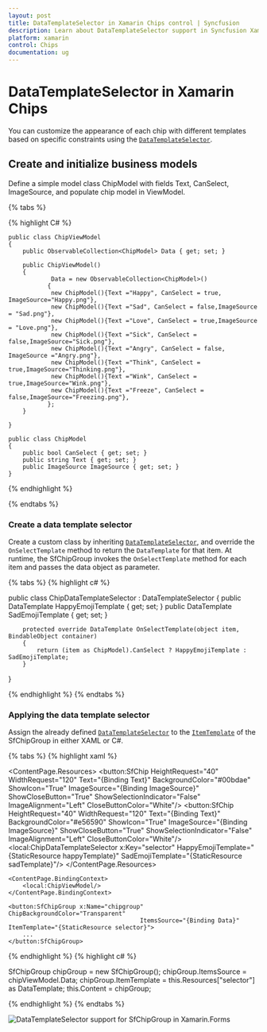 ```yaml
---
layout: post
title: DataTemplateSelector in Xamarin Chips control | Syncfusion
description: Learn about DataTemplateSelector support in Syncfusion Xamarin Chips control, its elements and more.
platform: xamarin
control: Chips
documentation: ug
---
```


# DataTemplateSelector in Xamarin Chips
You can customize the appearance of each chip with different templates based on specific constraints using the [`DataTemplateSelector`](https://docs.microsoft.com/en-us/dotnet/api/Xamarin.Forms.DataTemplateSelector/).

## Create and initialize business models 

Define a simple model class ChipModel with fields Text, CanSelect, ImageSource, and populate chip model in ViewModel.

{% tabs %}

{% highlight C# %}

    public class ChipViewModel
    {
        public ObservableCollection<ChipModel> Data { get; set; }

        public ChipViewModel()
        {
                Data = new ObservableCollection<ChipModel>()
               {
                new ChipModel(){Text ="Happy", CanSelect = true, ImageSource="Happy.png"},
                new ChipModel(){Text ="Sad", CanSelect = false,ImageSource = "Sad.png"},
                new ChipModel(){Text ="Love", CanSelect = true,ImageSource = "Love.png"},
                new ChipModel(){Text ="Sick", CanSelect = false,ImageSource="Sick.png"},
                new ChipModel(){Text ="Angry", CanSelect = false, ImageSource ="Angry.png"},
                new ChipModel(){Text ="Think", CanSelect = true,ImageSource="Thinking.png"},
                new ChipModel(){Text ="Wink", CanSelect = true,ImageSource="Wink.png"},
                new ChipModel(){Text ="Freeze", CanSelect = false,ImageSource="Freezing.png"},
               };
        }

    }

    public class ChipModel
    {
        public bool CanSelect { get; set; }
        public string Text { get; set; }
        public ImageSource ImageSource { get; set; }
    }

{% endhighlight %}

{% endtabs %}

### Create a data template selector

Create a custom class by inheriting [`DataTemplateSelector`](https://docs.microsoft.com/en-us/dotnet/api/Xamarin.Forms.DataTemplateSelector/), and override the `OnSelectTemplate` method to return the `DataTemplate` for that item. At runtime, the SfChipGroup invokes the `OnSelectTemplate` method for each item and passes the data object as parameter.

{% tabs %}
{% highlight c# %}

public class ChipDataTemplateSelector : DataTemplateSelector
{
        public DataTemplate HappyEmojiTemplate { get; set; }
        public DataTemplate SadEmojiTemplate { get; set; }

        protected override DataTemplate OnSelectTemplate(object item, BindableObject container)
        {
            return (item as ChipModel).CanSelect ? HappyEmojiTemplate : SadEmojiTemplate;
        }
}

{% endhighlight %}
{% endtabs %}

### Applying the data template selector

Assign the already defined [`DataTemplateSelector`](https://docs.microsoft.com/en-us/dotnet/api/Xamarin.Forms.DataTemplateSelector/) to the [`ItemTemplate`](https://help.syncfusion.com/cr/xamarin/Syncfusion.XForms.Buttons.SfChipGroup.html#Syncfusion_XForms_Buttons_SfChipGroup_ItemTemplate) of the SfChipGroup in either XAML or C#.

{% tabs %}
{% highlight xaml %}
<ContentPage xmlns="http://xamarin.com/schemas/2014/forms"
             xmlns:x="http://schemas.microsoft.com/winfx/2009/xaml"
             x:Class="SimpleSample.MainPage"
             xmlns:button="clr-namespace:Syncfusion.XForms.Buttons;assembly=Syncfusion.Buttons.XForms"
             xmlns:local="clr-namespace:SimpleSample;assembly=SimpleSample">
             
  <ContentPage.Resources>
        <ResourceDictionary>
            <DataTemplate x:Key="happyTemplate">
                <StackLayout>
                    <button:SfChip HeightRequest="40" WidthRequest="120" Text="{Binding Text}" BackgroundColor="#00bdae" ShowIcon="True" ImageSource="{Binding ImageSource}"  ShowCloseButton="True" ShowSelectionIndicator="False" ImageAlignment="Left" CloseButtonColor="White"/>
            </StackLayout>
            </DataTemplate>
            <DataTemplate x:Key="sadTemplate">
                <StackLayout>
                    <button:SfChip HeightRequest="40" WidthRequest="120" Text="{Binding Text}" BackgroundColor="#e56590" ShowIcon="True" ImageSource="{Binding ImageSource}"  ShowCloseButton="True" ShowSelectionIndicator="False" ImageAlignment="Left" CloseButtonColor="White"/>
                </StackLayout>
            </DataTemplate>
            <local:ChipDataTemplateSelector x:Key="selector" 
                                            HappyEmojiTemplate="{StaticResource happyTemplate}" 
                                            SadEmojiTemplate="{StaticResource sadTemplate}"/>
        </ResourceDictionary>
    </ContentPage.Resources>

    <ContentPage.BindingContext>
        <local:ChipViewModel/>
    </ContentPage.BindingContext>

	<button:SfChipGroup x:Name="chipgroup" ChipBackgroundColor="Transparent"                                    
                                         ItemsSource="{Binding Data}" ItemTemplate="{StaticResource selector}">
        ...
    </button:SfChipGroup>
      
</ContentPage>
{% endhighlight %}
{% highlight c# %}

SfChipGroup chipGroup = new SfChipGroup();
chipGroup.ItemsSource = chipViewModel.Data;
chipGroup.ItemTemplate = this.Resources["selector"] as DataTemplate;
this.Content = chipGroup;
      
{% endhighlight %}
{% endtabs %}

![DataTemplateSelector support for SfChipGroup in Xamarin.Forms](images\customization-images/xamarin-forms-datatemplateselector.png)

